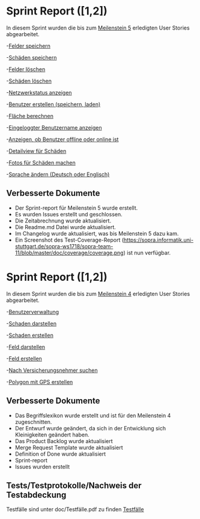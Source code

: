 # Sprint Report ([1,2])

In diesem Sprint wurden die bis zum [Meilenstein 5](https://sopra.informatik.uni-stuttgart.de/sopra-ws1718/sopra-team-11/milestones/2) erledigten User Stories abgearbeitet.

-[Felder speichern](https://sopra.informatik.uni-stuttgart.de/sopra-ws1718/sopra-team-11/issues/38)

-[Schäden speichern](https://sopra.informatik.uni-stuttgart.de/sopra-ws1718/sopra-team-11/issues/73)

-[Felder löschen](https://sopra.informatik.uni-stuttgart.de/sopra-ws1718/sopra-team-11/issues/74)

-[Schäden löschen](https://sopra.informatik.uni-stuttgart.de/sopra-ws1718/sopra-team-11/issues/67)

-[Netzwerkstatus anzeigen](https://sopra.informatik.uni-stuttgart.de/sopra-ws1718/sopra-team-11/issues/75)

-[Benutzer erstellen (speichern, laden)](https://sopra.informatik.uni-stuttgart.de/sopra-ws1718/sopra-team-11/issues/56)

-[Fläche berechnen](https://sopra.informatik.uni-stuttgart.de/sopra-ws1718/sopra-team-11/issues/76)

-[Eingeloggter Benutzername anzeigen](https://sopra.informatik.uni-stuttgart.de/sopra-ws1718/sopra-team-11/issues/78)

-[Anzeigen, ob Benutzer offline oder online ist](https://sopra.informatik.uni-stuttgart.de/sopra-ws1718/sopra-team-11/issues/79)

-[Detailview für Schäden](https://sopra.informatik.uni-stuttgart.de/sopra-ws1718/sopra-team-11/issues/70)

-[Fotos für Schäden machen](https://sopra.informatik.uni-stuttgart.de/sopra-ws1718/sopra-team-11/issues/60)

-[Sprache ändern (Deutsch oder Englisch)](https://sopra.informatik.uni-stuttgart.de/sopra-ws1718/sopra-team-11/issues/51)

## Verbesserte Dokumente

- Der Sprint-report für Meilenstein 5 wurde erstellt.
- Es wurden Issues erstellt und geschlossen.
- Die Zeitabrechnung wurde aktualisiert.
- Die Readme.md Datei wurde aktualisiert.
- Im Changelog wurde aktualisiert, was bis Meilenstein 5 dazu kam.
- Ein Screenshot des Test-Coverage-Report (https://sopra.informatik.uni-stuttgart.de/sopra-ws1718/sopra-team-11/blob/master/doc/coverage/coverage.png) ist nun verfügbar.



# Sprint Report ([1,2])

In diesem Sprint wurden die bis zum [Meilenstein 4](https://sopra.informatik.uni-stuttgart.de/sopra-ws1718/sopra-team-11/milestones/2) erledigten User Stories abgearbeitet.

-[Benutzerverwaltung](https://sopra.informatik.uni-stuttgart.de/sopra-ws1718/sopra-team-11/issues/2)

-[Schaden darstellen](https://sopra.informatik.uni-stuttgart.de/sopra-ws1718/sopra-team-11/issues/43)

-[Schaden erstellen](https://sopra.informatik.uni-stuttgart.de/sopra-ws1718/sopra-team-11/issues/13)

-[Feld darstellen](https://sopra.informatik.uni-stuttgart.de/sopra-ws1718/sopra-team-11/issues/30)

-[Feld erstellen](https://sopra.informatik.uni-stuttgart.de/sopra-ws1718/sopra-team-11/issues/17)

-[Nach Versicherungsnehmer suchen](https://sopra.informatik.uni-stuttgart.de/sopra-ws1718/sopra-team-11/issues/42)

-[Polygon mit GPS erstellen](https://sopra.informatik.uni-stuttgart.de/sopra-ws1718/sopra-team-11/issues/21)

## Verbesserte Dokumente

- Das Begriffslexikon wurde erstellt und ist für den Meilenstein 4 zugeschnitten.
- Der Entwurf wurde geändert, da sich in der Entwicklung sich Kleinigkeiten geändert haben.
- Das Product Backlog wurde aktualisiert
- Merge Request Template wurde aktualisiert
- Definition of Done wurde aktualisiert
- Sprint-report
- Issues wurden erstellt

## Tests/Testprotokolle/Nachweis der Testabdeckung

Testfälle sind unter doc/Testfälle.pdf zu finden
[Testfälle](https://sopra.informatik.uni-stuttgart.de/sopra-ws1718/sopra-team-11/blob/master/doc/Testf%C3%A4lle.pdf)